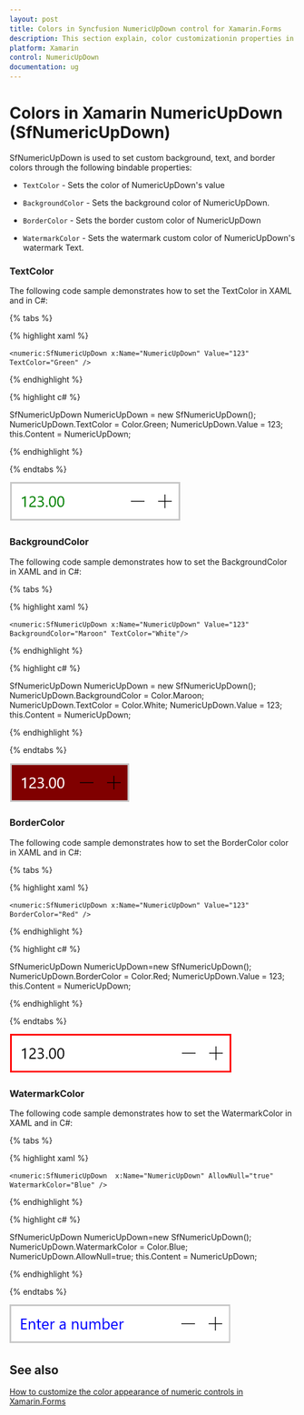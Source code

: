 ```yaml
---
layout: post
title: Colors in Syncfusion NumericUpDown control for Xamarin.Forms
description: This section explain, color customizationin properties in Syncfusion NumericUpDown control for Xamarin.Forms.
platform: Xamarin
control: NumericUpDown
documentation: ug
---
```

# Colors in Xamarin NumericUpDown (SfNumericUpDown)

SfNumericUpDown is used to set custom background, text, and border colors through the following bindable properties:

* `TextColor` - Sets the color of NumericUpDown's value

* `BackgroundColor` - Sets the background color of NumericUpDown.

* `BorderColor` - Sets the border custom color of NumericUpDown

* `WatermarkColor` - Sets the watermark custom color of NumericUpDown's watermark Text.

### TextColor

The following code sample demonstrates how to set the TextColor in XAML and in C#:

{% tabs %}

{% highlight xaml %}

	<numeric:SfNumericUpDown x:Name="NumericUpDown" Value="123" TextColor="Green" />
	
{% endhighlight %}

{% highlight c# %}

SfNumericUpDown NumericUpDown = new SfNumericUpDown();
NumericUpDown.TextColor = Color.Green;
NumericUpDown.Value = 123;
this.Content = NumericUpDown;

{% endhighlight %}

{% endtabs %}

![Display the NumericUpDown with TextColor](images/textcolor.png)

### BackgroundColor

The following code sample demonstrates how to set the BackgroundColor in XAML and in C#:

{% tabs %}

{% highlight xaml %}

	<numeric:SfNumericUpDown x:Name="NumericUpDown" Value="123" BackgroundColor="Maroon" TextColor="White"/>
	
{% endhighlight %}

{% highlight c# %}

SfNumericUpDown NumericUpDown = new SfNumericUpDown();
NumericUpDown.BackgroundColor = Color.Maroon;
NumericUpDown.TextColor = Color.White;
NumericUpDown.Value = 123;
this.Content = NumericUpDown;

{% endhighlight %}

{% endtabs %}

![Display the NumericUpDown with BackgroundColor](images/backgroundcolor.png)

### BorderColor

The following code sample demonstrates how to set the BorderColor color in XAML and in C#:

{% tabs %}

{% highlight xaml %}

	<numeric:SfNumericUpDown x:Name="NumericUpDown" Value="123" BorderColor="Red" />
	
{% endhighlight %}

{% highlight c# %}

SfNumericUpDown NumericUpDown=new SfNumericUpDown();
NumericUpDown.BorderColor = Color.Red;
NumericUpDown.Value = 123;
this.Content = NumericUpDown;

{% endhighlight %}

{% endtabs %}

![Display the NumericUpDown with BorderColor](images/bordercolor.png)

### WatermarkColor

The following code sample demonstrates how to set the WatermarkColor in XAML and in C#:

{% tabs %}

{% highlight xaml %}

	<numeric:SfNumericUpDown  x:Name="NumericUpDown" AllowNull="true" WatermarkColor="Blue" />
	
{% endhighlight %}

{% highlight c# %}

SfNumericUpDown NumericUpDown=new SfNumericUpDown();
NumericUpDown.WatermarkColor = Color.Blue;
NumericUpDown.AllowNull=true;
this.Content = NumericUpDown;

{% endhighlight %}

{% endtabs %}

![Display the NumericUpDown with WatermarkColor](images/watermarkcolor.png)

## See also

[How to customize the color appearance of numeric controls in Xamarin.Forms](https://www.syncfusion.com/kb/11610/how-to-customize-the-color-appearance-of-numeric-controls-in-xamarin-forms)
